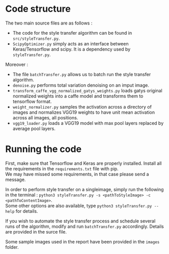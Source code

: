 # Code structure

The two main source files are as follows :    
- The code for the style transfer algorithm can be found in `src/styleTransfer.py`.      
- `ScipyOptimizer.py` simply acts as an interface between Keras/Tensorflow and scipy. It is a dependency used by `styleTransfer.py`.

Moreover :
- The file `batchTransfer.py` allows us to batch run the style transfer algorithm.  
- `denoise.py` performs total variation denoising on an imput image.   
- `transform_caffe_vgg_normalized_gatys_weights.py` loads gatys original normalized weights into a caffe model and transforms them to tensorflow format.
- `weight_normalizer.py` samples the activation across a directory of images and normalizes VGG19 weights to have unit mean activation across all images, all positions.
- `vgg19_loader.py` loads a VGG19 model with max pool layers replaced by average pool layers.


# Running the code

First, make sure that Tensorflow and Keras are properly installed. Install all the requirements in the `requirements.txt` file with pip.  
We may have missed some requirements, in that case please send a message.

In order to perform style transfer on a singleimage, simply run the following in the terminal : `python3 styleTransfer.py -s <pathToStyleImage> -c <pathToContentImage>`.    
Some other options are also available, type `python3 styleTransfer.py --help` for details.   

If you wish to automate the style transfer process and schedule several runs of the algorithm, modify and run `batchTransfer.py` accordingly. Details are provided in the surce file.

Some sample images used in the report have been provided in the `images` folder.
